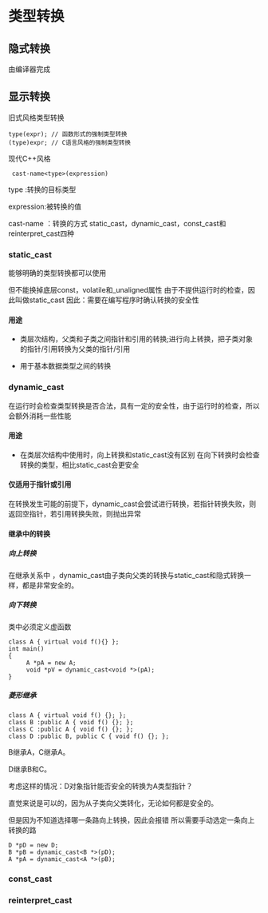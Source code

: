 # 类型转换

## 隐式转换
由编译器完成
## 显示转换

旧式风格类型转换
```
type(expr); // 函数形式的强制类型转换
(type)expr; // C语言风格的强制类型转换

```

现代C++风格

` cast-name<type>(expression)`

type :转换的目标类型

expression:被转换的值

cast-name ：转换的方式 static_cast，dynamic_cast，const_cast和reinterpret_cast四种

### static_cast
能够明确的类型转换都可以使用

但不能换掉底层const，volatile和_unaligned属性
由于不提供运行时的检查，因此叫做static_cast
因此：需要在编写程序时确认转换的安全性

#### 用途

- 类层次结构，父类和子类之间指针和引用的转换;进行向上转换，把子类对象的指针/引用转换为父类的指针/引用

- 用于基本数据类型之间的转换 

### dynamic_cast
在运行时会检查类型转换是否合法，具有一定的安全性，由于运行时的检查，所以会额外消耗一些性能

#### 用途

- 在类层次结构中使用时，向上转换和static_cast没有区别
在向下转换时会检查转换的类型，相比static_cast会更安全



#### 仅适用于指针或引用
在转换发生可能的前提下，dynamic_cast会尝试进行转换，若指针转换失败，则返回空指针，若引用转换失败，则抛出异常

#### 继承中的转换

##### 向上转换
在继承关系中 ，dynamic_cast由子类向父类的转换与static_cast和隐式转换一样，都是非常安全的。
##### 向下转换
类中必须定义虚函数
```
class A { virtual void f(){} };
int main()
{
     A *pA = new A;
     void *pV = dynamic_cast<void *>(pA); 
}
```
##### 菱形继承
```
class A { virtual void f() {}; };
class B :public A { void f() {}; };
class C :public A { void f() {}; };
class D :public B, public C { void f() {}; };

```
B继承A，C继承A。

D继承B和C。


考虑这样的情况：D对象指针能否安全的转换为A类型指针？

直觉来说是可以的，因为从子类向父类转化，无论如何都是安全的。

但是因为不知道选择哪一条路向上转换，因此会报错
所以需要手动选定一条向上转换的路
```
D *pD = new D;
B *pB = dynamic_cast<B *>(pD);
A *pA = dynamic_cast<A *>(pB);
```

### const_cast


### reinterpret_cast













